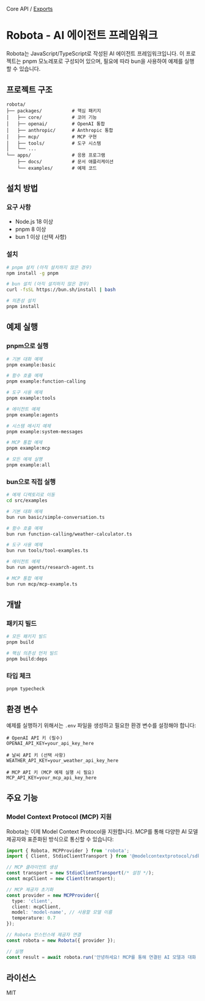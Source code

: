 Core API / [Exports](modules)

# Robota - AI 에이전트 프레임워크

Robota는 JavaScript/TypeScript로 작성된 AI 에이전트 프레임워크입니다. 이 프로젝트는 pnpm 모노레포로 구성되어 있으며, 필요에 따라 bun을 사용하여 예제를 실행할 수 있습니다.

## 프로젝트 구조

```
robota/
├── packages/           # 핵심 패키지
│   ├── core/           # 코어 기능
│   ├── openai/         # OpenAI 통합
│   ├── anthropic/      # Anthropic 통합
│   ├── mcp/            # MCP 구현
│   ├── tools/          # 도구 시스템
│   └── ...
└── apps/               # 응용 프로그램
    ├── docs/           # 문서 애플리케이션
    └── examples/       # 예제 코드
```

## 설치 방법

### 요구 사항

- Node.js 18 이상
- pnpm 8 이상
- bun 1 이상 (선택 사항)

### 설치

```bash
# pnpm 설치 (아직 설치하지 않은 경우)
npm install -g pnpm

# bun 설치 (아직 설치하지 않은 경우)
curl -fsSL https://bun.sh/install | bash

# 의존성 설치
pnpm install
```

## 예제 실행

### pnpm으로 실행

```bash
# 기본 대화 예제
pnpm example:basic

# 함수 호출 예제
pnpm example:function-calling

# 도구 사용 예제
pnpm example:tools

# 에이전트 예제
pnpm example:agents

# 시스템 메시지 예제
pnpm example:system-messages

# MCP 통합 예제
pnpm example:mcp

# 모든 예제 실행
pnpm example:all
```

### bun으로 직접 실행

```bash
# 예제 디렉토리로 이동
cd src/examples

# 기본 대화 예제
bun run basic/simple-conversation.ts

# 함수 호출 예제
bun run function-calling/weather-calculator.ts

# 도구 사용 예제
bun run tools/tool-examples.ts

# 에이전트 예제
bun run agents/research-agent.ts

# MCP 통합 예제
bun run mcp/mcp-example.ts
```

## 개발

### 패키지 빌드

```bash
# 모든 패키지 빌드
pnpm build

# 핵심 의존성 먼저 빌드
pnpm build:deps
```

### 타입 체크

```bash
pnpm typecheck
```

## 환경 변수

예제를 실행하기 위해서는 `.env` 파일을 생성하고 필요한 환경 변수를 설정해야 합니다:

```
# OpenAI API 키 (필수)
OPENAI_API_KEY=your_api_key_here

# 날씨 API 키 (선택 사항)
WEATHER_API_KEY=your_weather_api_key_here

# MCP API 키 (MCP 예제 실행 시 필요)
MCP_API_KEY=your_mcp_api_key_here
```

## 주요 기능

### Model Context Protocol (MCP) 지원

Robota는 이제 Model Context Protocol을 지원합니다. MCP를 통해 다양한 AI 모델 제공자와 표준화된 방식으로 통신할 수 있습니다:

```typescript
import { Robota, MCPProvider } from 'robota';
import { Client, StdioClientTransport } from '@modelcontextprotocol/sdk';

// MCP 클라이언트 생성
const transport = new StdioClientTransport(/* 설정 */);
const mcpClient = new Client(transport);

// MCP 제공자 초기화
const provider = new MCPProvider({
  type: 'client',
  client: mcpClient,
  model: 'model-name', // 사용할 모델 이름
  temperature: 0.7
});

// Robota 인스턴스에 제공자 연결
const robota = new Robota({ provider });

// 실행
const result = await robota.run('안녕하세요! MCP를 통해 연결된 AI 모델과 대화 중입니다.');
```

## 라이선스

MIT
